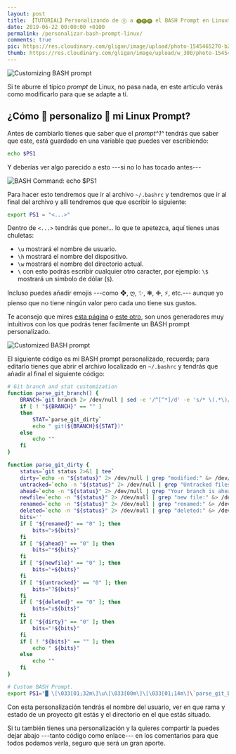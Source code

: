 ```yaml
---
layout: post
title: 【TUTORIAL】Personalizando de ⓪ a ❶⓿⓿ el BASH Prompt en Linux®
date: 2019-06-22 00:00:00 +0100
permalink: /personalizar-bash-prompt-linux/
comments: true
pic: https://res.cloudinary.com/gligan/image/upload/photo-1545465270-b28c72a628f9.jpg
thumb: https://res.cloudinary.com/gligan/image/upload/w_300/photo-1545465270-b28c72a628f9.jpg
---
```


<!-- <img style="display:block" alt="Customized Linux Prompt" src="https://res.cloudinary.com/gligan/image/upload/v1561211648/Screenshot_from_2019-06-22_15-53-07.png">-->
![Customizing BASH prompt](https://res.cloudinary.com/gligan/image/upload/v1561213138/Screenshot_from_2019-06-22_16-18-30.png)

Si te aburre el típico *prompt* de Linux, no pasa nada, en este artículo verás como modificarlo para que se adapte a tí.

## ¿Cómo 📐 personalizo 📐 mi Linux Prompt?

Antes de cambiarlo tienes que saber que el *prompt^1^* tendrás que saber que este, está guardado en una variable que puedes ver escribiendo:

```bash
echo $PS1
```
Y deberías ver algo parecido a esto ---si no lo has tocado antes---

![BASH Command: echo $PS1](https://res.cloudinary.com/gligan/image/upload/v1561212520/Screenshot_from_2019-06-22_16-07-56.png)

Para hacer esto tendremos que ir al archivo `~/.bashrc`  y tendremos que ir al final del archivo y allí tendremos que que escribir lo siguiente:
```bash
export PS1 = "<...>"
```

Dentro de `<...>` tendrás que poner... lo que te apetezca, aquí tienes unas chuletas:

- `\u` mostrará el nombre de usuario.
- `\h` mostrará el nombre del dispositivo.
- `\w` mostrará el nombre del directorio actual.
- `\` con esto podrás escribir cualquier otro caracter, por ejemplo: `\$` mostrará un simbolo de dólar (`$`).

Incluso puedes añadir emojis ---como ❖, ღ, ✨, ❃, ✙, ⚡, etc.--- aunque yo pienso que no tiene ningún valor pero cada uno tiene sus gustos.

Te aconsejo que mires [esta página](http://ezprompt.net/) o [este otro](http://bashrcgenerator.com/), son unos generadores muy intuitivos con los que podrás tener facilmente un BASH prompt personalizado.

![Customized BASH prompt](https://res.cloudinary.com/gligan/image/upload/v1561213138/Screenshot_from_2019-06-22_16-18-30.png)

El siguiente código es mi BASH prompt personalizado, recuerda; para editarlo tienes que abrir el archivo localizado en `~/.bashrc` y tendrás que añadir al final el siguiente código:

```bash
# Git branch and stat customization
function parse_git_branch() {
    BRANCH=`git branch 2> /dev/null | sed -e '/^[^*]/d' -e 's/* \(.*\)/\1/'`
    if [ ! "${BRANCH}" == "" ]
    then
        STAT=`parse_git_dirty`
        echo " git(${BRANCH}${STAT})"
    else
        echo ""
    fi
}

function parse_git_dirty {
    status=`git status 2>&1 | tee`
    dirty=`echo -n "${status}" 2> /dev/null | grep "modified:" &> /dev/null; echo "$?"`
    untracked=`echo -n "${status}" 2> /dev/null | grep "Untracked files" &> /dev/null; echo "$?"`
    ahead=`echo -n "${status}" 2> /dev/null | grep "Your branch is ahead of" &> /dev/null; echo "$?"`
    newfile=`echo -n "${status}" 2> /dev/null | grep "new file:" &> /dev/null; echo "$?"`
    renamed=`echo -n "${status}" 2> /dev/null | grep "renamed:" &> /dev/null; echo "$?"`
    deleted=`echo -n "${status}" 2> /dev/null | grep "deleted:" &> /dev/null; echo "$?"`
    bits=''
    if [ "${renamed}" == "0" ]; then
        bits=">${bits}"
    fi
    if [ "${ahead}" == "0" ]; then
        bits="*${bits}"
    fi
    if [ "${newfile}" == "0" ]; then
        bits="+${bits}"
    fi
    if [ "${untracked}" == "0" ]; then
        bits="?${bits}"
    fi
    if [ "${deleted}" == "0" ]; then
        bits="x${bits}"
    fi
    if [ "${dirty}" == "0" ]; then
        bits="!${bits}"
    fi
    if [ ! "${bits}" == "" ]; then
        echo " ${bits}"
    else
        echo ""
    fi
}

# Custom BASH Prompt.
export PS1="█ \[\033[01;32m\]\u\[\033[00m\]\[\033[01;14m\]\`parse_git_branch\`\[\033[00m\]\[\033[02;00m\] \[\033[01;34m\]\w\[\033[00m\]\[\033[02;00m\]\n█ "
```

Con esta personalización tendrás el nombre del usuario, ver en que rama y estado de un proyecto git estás y el directorio en el que estás situado.

Si tu también tienes una personalización y la quieres compartir la puedes dejar abajo ---tanto código como enlace--- en los comentarios para que todos podamos verla, seguro que será un gran aporte.

